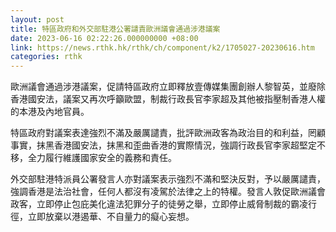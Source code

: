 ```yaml
---
layout: post
title: 特區政府和外交部駐港公署譴責歐洲議會通過涉港議案
date: 2023-06-16 02:22:26.000000000 +08:00
link: https://news.rthk.hk/rthk/ch/component/k2/1705027-20230616.htm
categories: rthk
---
```


歐洲議會通過涉港議案，促請特區政府立即釋放壹傳媒集團創辦人黎智英，並廢除香港國安法，議案又再次呼籲歐盟，制裁行政長官李家超及其他被指壓制香港人權的本港及內地官員。

特區政府對議案表達強烈不滿及嚴厲譴責，批評歐洲政客為政治目的和利益，罔顧事實，抹黑香港國安法，抹黑和歪曲香港的實際情況，強調行政長官李家超堅定不移，全力履行維護國家安全的義務和責任。

外交部駐港特派員公署發言人亦對議案表示強烈不滿和堅決反對，予以嚴厲譴責，強調香港是法治社會，任何人都沒有凌駕於法律之上的特權。發言人敦促歐洲議會政客，立即停止包庇美化違法犯罪分子的徒勞之舉，立即停止威脅制裁的霸凌行徑，立即放棄以港遏華、不自量力的癡心妄想。
